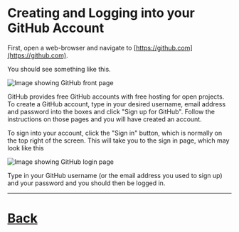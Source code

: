 ---
---

# Creating and Logging into your GitHub Account

First, open a web-browser and navigate to [https://github.com](https://github.com).

You should see something like this.

![Image showing GitHub front page](../github_start.jpg)

GitHub provides free GitHub accounts with free hosting for open projects.
To create a GitHub account, type in your desired username, email address
and password into the boxes and click "Sign up for GitHub". Follow
the instructions on those pages and you will have created an account.

To sign into your account, click the "Sign in" button, which is normally
on the top right of the screen. This will take you to the sign in page,
which may look like this

![Image showing GitHub login page](../github_login.jpg)

Type in your GitHub username (or the email address you used to sign up) 
and your password and you should then be logged in.

***

# [Back](../github)
